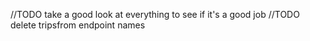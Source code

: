 //TODO take a good look at everything to see if it's a good job
//TODO delete tripsfrom endpoint names
